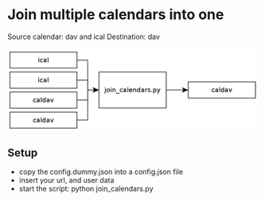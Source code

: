# Join multiple calendars into one

Source calendar: dav and ical
Destination: dav

![images](join_calendars.png)

## Setup
* copy the config.dummy.json into a config.json file
* insert your url, and user data
* start the script: python join_calendars.py
